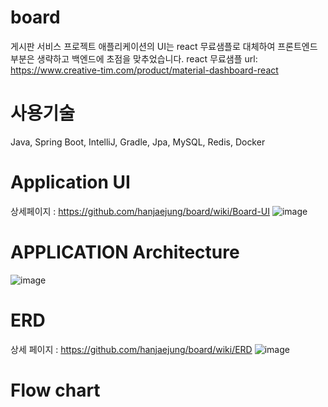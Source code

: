 # board

게시판 서비스 프로젝트
애플리케이션의 UI는 react 무료샘플로 대체하여 프론트엔드 부분은 생략하고 백엔드에 초점을 맞추었습니다.
react 무료샘플 url:
https://www.creative-tim.com/product/material-dashboard-react

# 사용기술
Java, Spring Boot, IntelliJ, Gradle, Jpa, MySQL, Redis, Docker

# Application UI
상세페이지 : https://github.com/hanjaejung/board/wiki/Board-UI
![image](https://user-images.githubusercontent.com/51894013/210523410-b2d9a823-850e-4508-95b3-d15b71820a62.png)







# APPLICATION Architecture
![image](https://user-images.githubusercontent.com/51894013/210354405-d690b316-0617-477c-b5ef-41345c308d23.png)

# ERD
상세 페이지 : https://github.com/hanjaejung/board/wiki/ERD
![image](https://user-images.githubusercontent.com/51894013/210524963-7814c155-2fd5-477f-8ba3-fc72bad2069e.png)

# Flow chart

